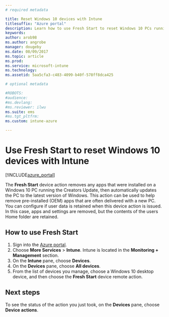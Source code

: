 ```yaml
---
# required metadata

title: Reset Windows 10 devices with Intune 
titlesuffix: "Azure portal"
description: Learn how to use Fresh Start to reset Windows 10 PCs running Intune."
keywords:
author: arob98
ms.author: angrobe
manager: dougeby
ms.date: 08/09/2017
ms.topic: article
ms.prod:
ms.service: microsoft-intune
ms.technology:
ms.assetid: 5aa5cfa3-c483-4099-b40f-578ff8dca425

# optional metadata

#ROBOTS:
#audience:
#ms.devlang:
#ms.reviewer: ilwu
ms.suite: ems
#ms.tgt_pltfrm:
ms.custom: intune-azure

---
```


# Use Fresh Start to reset Windows 10 devices with Intune


[!INCLUDE[azure_portal](./includes/azure_portal.md)]

The **Fresh Start** device action removes any apps that were installed on a Windows 10 PC running the Creators Update, then automatically updates the PC to the latest version of Windows.
This action can be used to help remove pre-installed (OEM) apps that are often delivered with a new PC. You can configure if user data is retained when this device action is issued. In this case, apps and settings are removed, but the contents of the users Home folder are retained.

## How to use Fresh Start

1. Sign into the [Azure portal](https://portal.azure.com).
2. Choose **More Services** > **Intune**. Intune is located in the **Monitoring + Management** section.
3. On the **Intune** pane, choose **Devices**.
4. On the **Devices** pane, choose **All devices**.
5. From the list of devices you manage, choose a Windows 10 desktop device, and then choose the **Fresh Start** device remote action.

## Next steps

To see the status of the action you just took, on the **Devices** pane, choose **Device actions**.

